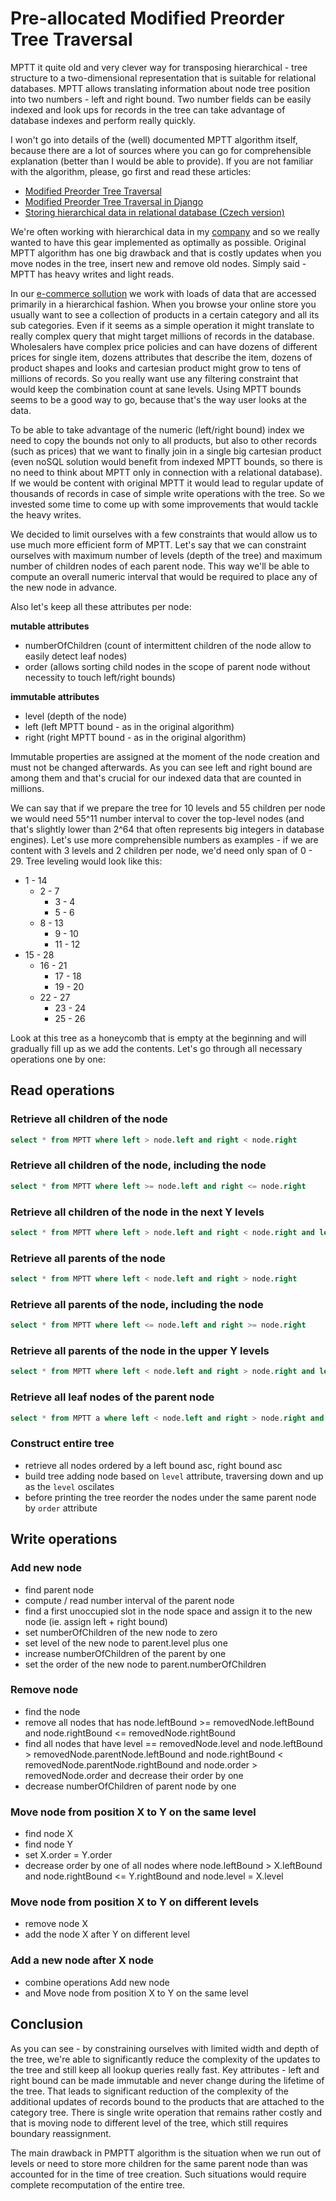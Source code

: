 # Pre-allocated Modified Preorder Tree Traversal

MPTT it quite old and very clever way for transposing hierarchical - tree structure to a two-dimensional representation
that is suitable for relational databases. MPTT allows translating information about node tree position into two numbers - 
left and right bound. Two number fields can be easily indexed and look ups for records in the tree can take advantage of
database indexes and perform really quickly.

I won't go into details of the (well) documented MPTT algorithm itself, because there are a lot of sources where you can
go for comprehensible explanation (better than I would be able to provide). If you are not familiar with the algorithm, 
please, go first and read these articles:

- [Modified Preorder Tree Traversal](https://gist.github.com/tmilos/f2f999b5839e2d42d751)
- [Modified Preorder Tree Traversal in Django](https://www.caktusgroup.com/blog/2016/01/04/modified-preorder-tree-traversal-django/https://www.caktusgroup.com/blog/2016/01/04/modified-preorder-tree-traversal-django/)
- [Storing hierarchical data in relational database (Czech version)](https://www.zdrojak.cz/clanky/ukladame-hierarchicka-data-v-databazi-iii/)

We're often working with hierarchical data in my [company](https://www.fg.cz) and so we really wanted to have this gear
implemented as optimally as possible. Original MPTT algorithm has one big drawback and that is costly updates when you move 
nodes in the tree, insert new and remove old nodes. Simply said - MPTT has heavy writes and light reads.

In our [e-commerce sollution](https://www.edee.one/) we work with loads of data that are accessed primarily in a hierarchical
fashion. When you browse your online store you usually want to see a collection of products in a certain category and all its
sub categories. Even if it seems as a simple operation it might translate to really complex query that might target millions
of records in the database. Wholesalers have complex price policies and can have dozens of different prices for single item,
dozens attributes that describe the item, dozens of product shapes and looks and cartesian product might grow to tens
of millions of records. So you really want use any filtering constraint that would keep the combination count at sane levels. Using
MPTT bounds seems to be a good way to go, because that's the way user looks at the data.

To be able to take advantage of the numeric (left/right bound) index we need to copy the bounds not only to all products, but also
to other records (such as prices) that we want to finally join in a single big cartesian product (even noSQL solution would 
benefit from indexed MPTT bounds, so there is no need to think about MPTT only in connection with a relational database).
If we would be content with original MPTT it would lead to regular update of thousands of records in case of simple write
operations with the tree. So we invested some time to come up with some improvements that would tackle the heavy writes.

We decided to limit ourselves with a few constraints that would allow us to use much more efficient form of MPTT. Let's
say that we can constraint ourselves with maximum number of levels (depth of the tree) and maximum number of children nodes of
each parent node. This way we'll be able to compute an overall numeric interval that would be required to place
any of the new node in advance.

Also let's keep all these attributes per node:

**mutable attributes**
- numberOfChildren (count of intermittent children of the node allow to easily detect leaf nodes)
- order (allows sorting child nodes in the scope of parent node without necessity to touch left/right bounds)

**immutable attributes**
- level (depth of the node)
- left (left MPTT bound - as in the original algorithm)
- right (right MPTT bound - as in the original algorithm)

Immutable properties are assigned at the moment of the node creation and must not be changed afterwards. As you can see
left and right bound are among them and that's crucial for our indexed data that are counted in millions.

We can say that if we prepare the tree for 10 levels and 55 children per node we would need 55^11 number interval to
cover the top-level nodes (and that's slightly lower than 2^64 that often represents big integers in database engines).
Let's use more comprehensible numbers as examples - if we are content with 3 levels and 2 children per node, we'd
need only span of 0 - 29. Tree leveling would look like this:

- 1 - 14
  - 2 - 7
    - 3 - 4
    - 5 - 6
  - 8 - 13
    - 9 - 10
    - 11 - 12
- 15 - 28
  - 16 - 21
    - 17 - 18
    - 19 - 20
  - 22 - 27
    - 23 - 24
    - 25 - 26
    
Look at this tree as a honeycomb that is empty at the beginning and will gradually fill up as we add the contents.
Let's go through all necessary operations one by one:

## Read operations

### Retrieve all children of the node

``` sql
select * from MPTT where left > node.left and right < node.right
```

### Retrieve all children of the node, including the node

``` sql
select * from MPTT where left >= node.left and right <= node.right
```

### Retrieve all children of the node in the next Y levels

``` sql
select * from MPTT where left > node.left and right < node.right and level > node.level and level < node.level + Y
```

### Retrieve all parents of the node

``` sql
select * from MPTT where left < node.left and right > node.right
```

### Retrieve all parents of the node, including the node

``` sql
select * from MPTT where left <= node.left and right >= node.right
```

### Retrieve all parents of the node in the upper Y levels

``` sql
select * from MPTT where left < node.left and right > node.right and level > node.level and level < node.level + Y
```

### Retrieve all leaf nodes of the parent node

``` sql
select * from MPTT a where left < node.left and right > node.right and node.numberOfChildren = 0
```

### Construct entire tree

- retrieve all nodes ordered by a left bound asc, right bound asc
- build tree adding node based on `level` attribute, traversing down and up as the `level` oscilates
- before printing the tree reorder the nodes under the same parent node by `order` attribute

## Write operations

### Add new node

- find parent node
- compute / read number interval of the parent node
- find a first unoccupied slot in the node space and assign it to the new node (ie. assign left + right bound)
- set numberOfChildren of the new node to zero
- set level of the new node to parent.level plus one
- increase numberOfChildren of the parent by one
- set the order of the new node to parent.numberOfChildren

### Remove node

- find the node
- remove all nodes that has node.leftBound >= removedNode.leftBound and node.rightBound <= removedNode.rightBound
- find all nodes that have level == removedNode.level and node.leftBound > removedNode.parentNode.leftBound and 
  node.rightBound < removedNode.parentNode.rightBound and node.order > removedNode.order and decrease their order by one
- decrease numberOfChildren of parent node by one

### Move node from position X to Y on the same level

- find node X
- find node Y
- set X.order = Y.order
- decrease order by one of all nodes where node.leftBound > X.leftBound and node.rightBound <= Y.rightBound 
  and node.level = X.level

### Move node from position X to Y on different levels

- remove node X
- add the node X after Y on different level

### Add a new node after X node

- combine operations Add new node
- and Move node from position X to Y on the same level

## Conclusion

As you can see - by constraining ourselves with limited width and depth of the tree, we're able to significantly reduce
the complexity of the updates to the tree and still keep all lookup queries really fast. Key attributes - left and right 
bound can be made immutable and never change during the lifetime of the tree. That leads to significant reduction 
of the complexity of the additional updates of records bound to the products that are attached to the category tree.
There is single write operation that remains rather costly and that is moving node to different level of the tree, 
which still requires boundary reassignment.

The main drawback in PMPTT algorithm is the situation when we run out of levels or need to store more children for the
same parent node than was accounted for in the time of tree creation. Such situations would require complete recomputation
of the entire tree.